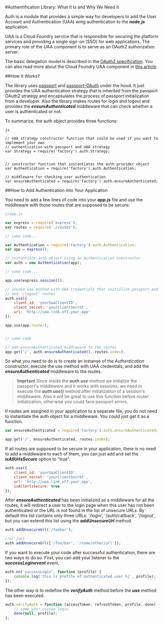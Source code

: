 
#Authentification Library: What It Is and Why We Need It 

Auth is a module that provides a simple way for developers to add the User Account and Authentication (UAA) wmg authentication to the ***node.js*** application.

UAA is a Cloud Foundry service that is responsible for securing the platform services and providing a single sign-on (SSO) for web applications. The primary role of the UAA component is to serve as an OAuth2 authorization server. 

The basic delegation model is described in the [OAuth2 specification](http://tools.ietf.org/html/draft-ietf-oauth-v2). You can also read more about the Cloud Foundry UAA component in [this article](http://blog.cloudfoundry.com/2012/07/23/introducing-the-uaa-and-security-for-cloud-foundry/).

##How It Works?

The library uses [passport](http://passportjs.org/) and [passport-OAuth](https://github.com/jaredhanson/passport-oauth) under the hood. It just provides the UAA authentication strategy that is inherited from the passport OAuth2 strategy and encapsulates the process of passport initialization from a developer. Also the library makes routes for login and logout and provides the ***ensureAuthenticated*** middleware  that can check whether a user is authenticated or not.

To summarize, the auth object provides three functions:

```
js

// UAA strategy constructor function that could be used if you want to implement your own 
// authentication with passport and UAA strategy
var Strategy = require('factory').auth.Strategy;


// constructor function that instantiates the auth provider object
var Authentication = require('factory').auth.Authentication;

// middleware for checking user authentication
var ensureAuthenticated = require('factory').auth.ensureAuthenticated;
```

##How to Add Authentication into Your Application

You need to add a few lines of code into your ***app.js*** file and use the middleware with those routes that are supposed to be secure:

```js
//app.js

var express = require('express');
var routes = require('./routes');

// some code...

var Authentication = require('factory').auth.Authentication;
var app = express();

// instantiate auth object using an Authentication constructor
var auth = new Authentication(app);

// some code... 

app.use(express.session());

// invoke use method with UAA credentials that initialize passport and makes '/login'
// and '/logout' routes 
auth.use({
    client_id: 'yourUaaClientID',
    client_secret: 'yourClientSecret',
    url: 'http://uaa.link.off.your.app'
});

app.use(app.router);


// some code

// add ensureAuthenticated middleware to the routes 
app.get('/', auth.ensureAuthenticated(), routes.index);

```
So what you need to do is to create an instanse of the *Authentication* constructor, execute the use method with UAA credentials, and add the ***ensureAuthenticated*** middleware to the routes.

>**Imprtant** Since inside the ***auth.use*** method we initialize the passport's middleware and it works with sessions, we need to execute the ***auth.use()*** method after initialization of a session's middleware. Also it will be great to use this function before router initialization, otherwise you could face passport errors. 

If routes are assigned in your application to a separate file, you do not need to instantiate the auth object for a middleware. You could just get it as a function.

```js
var ensureAuthenticated = require('factory').auth.ensureAuthenticated;

app.get('/', ensureAuthenticated, routes.index);

```

If all routes are supposed to be secure in your application, there is no need to add a middleware to each of them; you can just add and set the ***isAllUrlsSecure*** option to "true".

```js
auth.use({
    client_id: 'yourUaaClientID',
    client_secret: 'yourClientSecret',
    url: 'http://uaa.link.off.your.app',
    isAllUrlsSecure: true
});

```

After ***ensureAuthenticated*** has been initialized as a middleware for all the routes, it will redirect a user to the login page when this user has not been authenticated or the URL is not found in the list of unsecure URLs. By default this list contains only three URLs: '/login', '/auth/callback', '/logout', but you can extend this list using the ***addUnsecureUrl*** method.

```js
auth.addUnsecureUrl('/foobar');

//or just
auth.addUnsecureUrl(['/foo/bar', '/some/other/url']);

```
If you want to execute your code after successful authentication, there are two ways to do so. First, you can add your listener to the ***successLoginevent*** event.

```js
auth.on('successLogin', function (profile) {
    console.log('this is profile of authenticated user %j', profile);
});

```
The other way is to redefine the ***verifyAuth*** method before the ***use*** method has been executed.

```js
auth.verifyAuth = function (accessToken, refreshToken, profile, done) {
    // some your custom logic
    done(null, profile);
};

```

